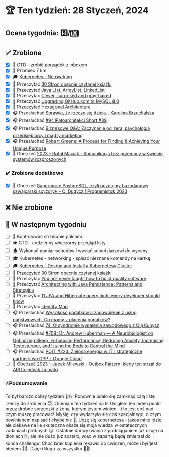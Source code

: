 # 🏆 Ten tydzień: 28 Styczeń, 2024

## Ocena tygodnia: 9️⃣/🔟

## ✅ Zrobione
- [x] 🧹 GTD - zrobić porządek z inboxem
- [x] 🏃 Przebiec 7 km
- [x] 🎓 [Kubernetes - Netowrking](https://www.udemy.com/course/certified-kubernetes-administrator-with-practice-tests/)
- [x] 📗 Przeczytać [30 Stron obecnie czytanej książki](https://github.com/BartoszDabek/bdabek.pl/blob/master/miscellaneous/books.md)
- [x] 📗 Przeczytać [Java List, ArrayList, LinkedList](https://stormit.pl/java-list-arraylist-linkedlist/)
- [x] 📗 Przeczytać [Clever, surprised and gray-haired](https://blog.allegro.tech/2023/12/lmdb-postmortem.html)
- [x] 📗 Przeczytać [Upgrading GitHub.com to MySQL 8.0](https://github.blog/2023-12-07-upgrading-github-com-to-mysql-8-0/)
- [x] 📗 Przeczytać [Hexagonal Architecture](https://java-design-patterns.com/patterns/hexagonal/)
- [x] 🎧 Przesłuchać [Sprawia, że rzeczy się dzieją – Karolina Brzuchalska](https://zaprojektujswojezycie.pl/sprawia-ze-rzeczy-sie-dzieja-karolina-brzuchalska/)
- [x] 🎧 Przesłuchać [#94 Patoarchitekci Short #39](https://patoarchitekci.io/94/)
- [x] 🎧 Przesłuchać [Biznesowe Q&A: Zaczynanie od zera, psychologia przedsiębiorcy i mądry marketing](https://malawielkafirma.pl/biznesowe-qa/)
- [x] 🎧 Przesłuchać [Robert Greene: A Process for Finding & Achieving Your Unique Purpose](https://www.hubermanlab.com/episode/robert-greene-a-process-for-finding-achieving-your-unique-purpose)
- [x] 🎥 Obejrzeć [2023 - Rafał Maciak - Komunikacja bez przemocy w świecie systemów rozproszonych](https://youtu.be/BFsdlTHw4NA)

### ✔️ Zrobione dodatkowo
- [x] 🎥 Obejrzeć [Supermoce PostgreSQL, czyli poznajmy bazodanowy szwajcarski scyzoryk - O. Dudycz | Programistok 2023](https://youtu.be/8PAuuoG_PnM)

## ❌ Nie zrobione

## 📝 W następnym tygodniu
- [ ] 🫰 Kontrolować strzelanie palcami
- [ ] 👁 GTD - codzienny wieczorny przegląd listy
- [ ] 🏠 Wykonać pomiar schodów i wysłać schodziarzowi do wyceny
- [ ] 🎓 Kubernetes - networking - spisać nieznane komendy na kartkę
- [ ] 🎓 [Kubernetes - Design and Install a Kubernetess Cluster](https://www.udemy.com/course/certified-kubernetes-administrator-with-practice-tests/)
- [ ] 📗 Przeczytać [30 Stron obecnie czytanej książki](https://github.com/BartoszDabek/bdabek.pl/blob/master/miscellaneous/books.md)
- [ ] 📗 Przeczytać [You are never taught how to build quality software](https://www.florianbellmann.com/blog/never-taught-qa)
- [ ] 📗 Przeczytać [Architecting with Java Persistence: Patterns and Strategies](https://www.infoq.com/articles/architecting-java-persistence-patterns-and-strategies/)
- [ ] 📗 Przeczytać [11 JPA and Hibernate query hints every developer should know](https://thorben-janssen.com/11-jpa-hibernate-query-hints-every-developer-know/)
- [ ] 📗 Przeczytać [Identity Map](https://java-design-patterns.com/patterns/identity-map/)
- [ ] 🎧 Przesłuchać [Wysokość podatków a zadowolenie z usług państwowych. Co mamy z płacenia podatków?](https://inwestomat.eu/wysokosc-podatkow-a-zadowolenie-z-uslug-panstwowych/)
- [ ] 🎧 Przesłuchać [74. O syndromie wypalenia zawodowego z Olą Kunysz](https://bettersoftwaredesign.pl/episodes/74)
- [ ] 🎧 Przesłuchać [#708: Dr. Andrew Huberman — A Neurobiologist on Optimizing Sleep, Enhancing Performance, Reducing Anxiety, Increasing Testosterone, and Using the Body to Control the Mind](https://podcasts.apple.com/us/podcast/708-dr-andrew-huberman-a-neurobiologist-on/id863897795?i=1000637595057)
- [ ] 🎧 Przesłuchać [POIT #223: Zielona energia w IT i strategiczne partnerstwo GPP z Google Cloud](https://porozmawiajmyoit.pl/poit-223-zielona-energia-w-it-i-strategiczne-partnerstwo-gpp-z-google-cloud/)
- [ ] 🎥 Obejrzeć [2023 - Jacek Milewski - Outbox Pattern: kiedy ten strzał do API to jednak za mało](https://youtu.be/NWyiP1EGKcQ)

### ⭐Podsumowanie
To był bardzo dobry tydzień 🥳👍! Ponownie udało się zamknąć całą listę rzeczy do zrobienia 😇. Oceniam ten tydzień na 9. Odjąłem ten jeden punkt przez drobne sprzeczki z żoną, którym jestem winien - i to jest coś nad czym muszę pracować! Myślę, czy wydarzyło się coś specjalnego, o czym powinienem napisać i chyba nie 💩. Uczę się kubernetesa - jakoś mi to idzie, ale ciekawe na ile skuteczna okaże się moja wiedza w ostatecznych zadaniach próbnych 😏. Ostatnie dni wyzwania z podciąganiem już czuję na dłoniach ✋, ale nie dużo już zostało, więc w zapartę będę zmierzał do końca challengu! Choć brak kupienia rękawic do ćwiczeń, może i był/jest błędem 👀🤔. Dzięki Bogu za wszystko 👏🙂!
